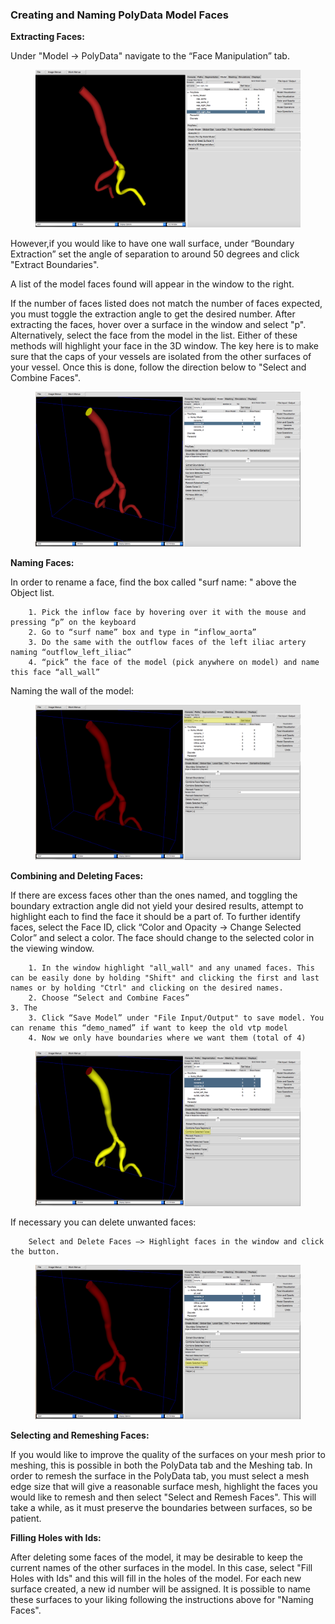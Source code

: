 ### Creating and Naming PolyData Model Faces ###

**Extracting Faces:**

Under "Model → PolyData" navigate to the “Face Manipulation” tab. 

<figure>
  <img class="svImg svImgXl"  src="archives/sv2/modeling/imgs/polyData/faces/prenamedFaces.png"> 
  <figcaption class="svCaption" ></figcaption>
</figure>

However,if you would like to have one wall surface, under “Boundary Extraction” set the angle of separation to around 50 degrees and click "Extract Boundaries".

A list of the model faces found will appear in the window to the right.

If the number of faces listed does not match the number of faces expected, you must toggle the extraction angle to get the desired number. After extracting the faces, hover over a surface in the window and select "p". Alternatively, select the face from the model in the list. Either of these methods will highlight your face in the 3D window. The key here is to make sure that the caps of your vessels are isolated from the other surfaces of your vessel. Once this is done, follow the direction below to "Select and Combine Faces". 

<figure>
  <img class="svImg svImgXl"  src="archives/sv2/modeling/imgs/polyData/faces/Selection.png"> 
  <figcaption class="svCaption" ></figcaption>
</figure>

**Naming Faces:**

In order to rename a face, find the box called "surf name: " above the Object list.

        1. Pick the inflow face by hovering over it with the mouse and pressing “p” on the keyboard
        2. Go to “surf name” box and type in “inflow_aorta”
        3. Do the same with the outflow faces of the left iliac artery naming “outflow_left_iliac”
        4. “pick” the face of the model (pick anywhere on model) and name this face “all_wall”

Naming the wall of the model:

<figure>
  <img class="svImg svImgXl"  src="archives/sv2/modeling/imgs/polyData/faces/Naming.png"> 
  <figcaption class="svCaption" ></figcaption>
</figure>

**Combining and Deleting Faces:**

If there are excess faces other than the ones named, and toggling the boundary extraction angle did not yield your desired results, attempt to highlight each to find the face it should be a part of. To further identify faces, select the Face ID, click “Color and Opacity → Change Selected Color” and select a color. The face should change to the selected color in the viewing window.      
        
        1. In the window highlight "all_wall" and any unamed faces. This can be easily done by holding "Shift" and clicking the first and last names or by holding "Ctrl" and clicking on the desired names.
        2. Choose “Select and Combine Faces”
	3. The 
        3. Click “Save Model” under "File Input/Output" to save model. You can rename this “demo_named” if want to keep the old vtp model
        4. Now we only have boundaries where we want them (total of 4)

<figure>
  <img class="svImg svImgXl"  src="archives/sv2/modeling/imgs/polyData/faces/Combining.png"> 
  <figcaption class="svCaption" ></figcaption>
</figure>

If necessary you can delete unwanted faces:

        Select and Delete Faces —> Highlight faces in the window and click the button.

<figure>
  <img class="svImg svImgXl"  src="archives/sv2/modeling/imgs/polyData/faces/Deleting.png"> 
  <figcaption class="svCaption" ></figcaption>
</figure>

**Selecting and Remeshing Faces:**

If you would like to improve the quality of the surfaces on your mesh prior to meshing, this is possible in both the PolyData tab and the Meshing tab. In order to remesh the surface in the PolyData tab, you must select a mesh edge size that will give a reasonable surface mesh, highlight the faces you would like to remesh and then select "Select and Remesh Faces". This will take a while, as it must preserve the boundaries between surfaces, so be patient. 

**Filling Holes with Ids:**

After deleting some faces of the model, it may be desirable to keep the current names of the other surfaces in the model. In this case, select "Fill Holes with Ids" and this will fill in the holes of the model. For each new surface created, a new id number will be assigned. It is possible to name these surfaces to your liking following the instructions above for "Naming Faces".
